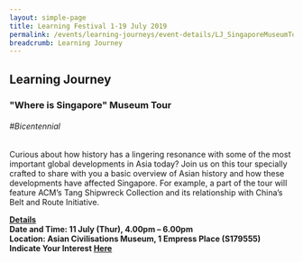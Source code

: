 ```yaml
---
layout: simple-page
title: Learning Festival 1-19 July 2019
permalink: /events/learning-journeys/event-details/LJ_SingaporeMuseumTour
breadcrumb: Learning Journey
---
```


## Learning Journey
### "Where is Singapore" Museum Tour

###### _#Bicentennial_ 

Curious about how history has a lingering resonance with some of the most important global developments in Asia today? Join us on this tour specially crafted to share with you a basic overview of Asian history and how these developments have affected Singapore. For example, a part of the tour will feature ACM’s Tang Shipwreck Collection and its relationship with China’s Belt and Route Initiative.  

<b><u>Details</u><br>
**Date and Time: 11 July (Thur), 4.00pm – 6.00pm** <br>
**Location: Asian Civilisations Museum, 1 Empress Place (S179555)** <br>
**Indicate Your Interest [Here](https://www.eventbrite.sg/e/where-is-singapore-museum-tour-tickets-63104055930)** 
